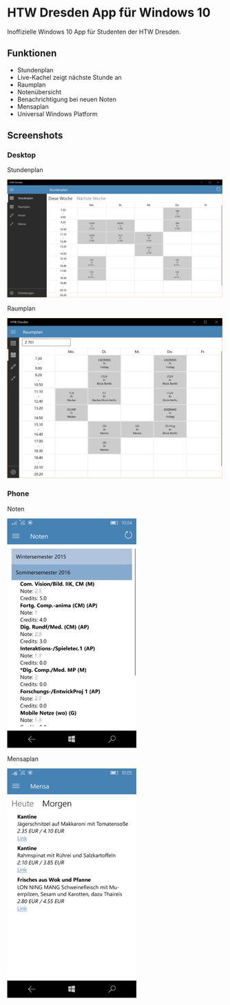 # HTW Dresden App für Windows 10
Inoffizielle Windows 10 App für Studenten der HTW Dresden.

## Funktionen
- Stundenplan
- Live-Kachel zeigt nächste Stunde an
- Raumplan
- Notenübersicht
- Benachrichtigung bei neuen Noten
- Mensaplan
- Universal Windows Platform

## Screenshots
### Desktop
Stundenplan

<img src="https://github.com/noxxomatik/HTWCompanionApp/blob/master/screenshots/htwdd_app_preview_desktop_timetable.png" width="500"/>

Raumplan

<img src="https://github.com/noxxomatik/HTWCompanionApp/blob/master/screenshots/htwdd_app_preview_desktop_roomtimetable.png" width="500"/>

### Phone
Noten

<img src="https://github.com/noxxomatik/HTWCompanionApp/blob/master/screenshots/htwdd_app_preview_phone_grades.png" width="300"/>

Mensaplan

<img src="https://github.com/noxxomatik/HTWCompanionApp/blob/master/screenshots/htwdd_app_preview_phone_canteen.png" width="300"/>
